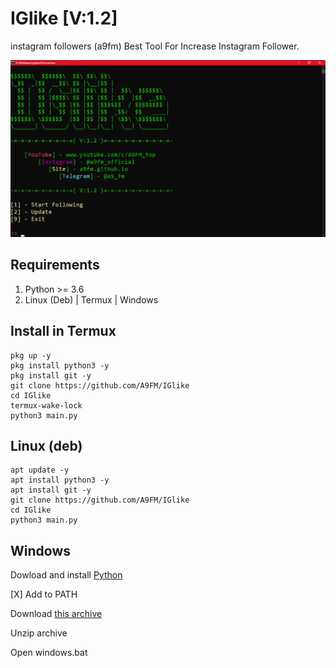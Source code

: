 # IGlike [V:1.2]
instagram followers (a9fm)
Best Tool For Increase Instagram Follower.
<p align="center">
  <img src="https://raw.githubusercontent.com/A9FM/IGlike/main/screenshot.png">
</p>

## Requirements
1. Python >= 3.6
2. Linux (Deb) | Termux | Windows 

## Install in Termux
```
pkg up -y
pkg install python3 -y
pkg install git -y
git clone https://github.com/A9FM/IGlike
cd IGlike
termux-wake-lock
python3 main.py
```

## Linux (deb)
```
apt update -y
apt install python3 -y
apt install git -y
git clone https://github.com/A9FM/IGlike
cd IGlike
python3 main.py
```

## Windows
Dowload and install <a href="https://www.python.org/downloads/windows/">Python</a>

[X] Add to PATH

Download <a href="https://github.com/A9FM/IGlike/archive/refs/heads/main.zip">this archive</a>

Unzip archive

Open windows.bat
